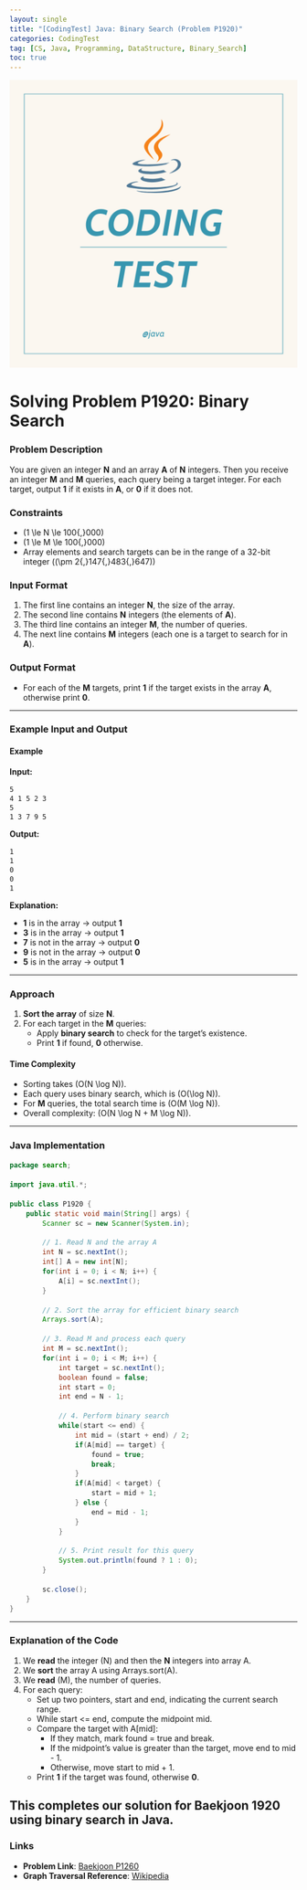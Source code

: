```yaml
---
layout: single
title: "[CodingTest] Java: Binary Search (Problem P1920)"
categories: CodingTest
tag: [CS, Java, Programming, DataStructure, Binary_Search]
toc: true
---
```


![Codingtest](/assets/images/2024-08-28-PrintingaStringinJava/2.png)

# Solving Problem P1920: Binary Search

### Problem Description

You are given an integer **N** and an array **A** of **N** integers. Then you receive an integer **M** and **M** queries, each query being a target integer. For each target, output **1** if it exists in **A**, or **0** if it does not.

### Constraints

- \(1 \le N \le 100{,}000\)
- \(1 \le M \le 100{,}000\)
- Array elements and search targets can be in the range of a 32-bit integer \((\pm 2{,}147{,}483{,}647)\)

### Input Format

1. The first line contains an integer **N**, the size of the array.
2. The second line contains **N** integers (the elements of **A**).
3. The third line contains an integer **M**, the number of queries.
4. The next line contains **M** integers (each one is a target to search for in **A**).

### Output Format

- For each of the **M** targets, print **1** if the target exists in the array **A**, otherwise print **0**.

---

### Example Input and Output

#### Example

**Input:**
```
5
4 1 5 2 3
5
1 3 7 9 5
```

**Output:**
```
1
1
0
0
1
```

**Explanation:**
- **1** is in the array → output **1**
- **3** is in the array → output **1**
- **7** is not in the array → output **0**
- **9** is not in the array → output **0**
- **5** is in the array → output **1**

---

### Approach

1. **Sort the array** of size **N**.
2. For each target in the **M** queries:
   - Apply **binary search** to check for the target’s existence.
   - Print **1** if found, **0** otherwise.

#### Time Complexity

- Sorting takes \(O(N \log N)\).
- Each query uses binary search, which is \(O(\log N)\).
- For **M** queries, the total search time is \(O(M \log N)\).
- Overall complexity: \(O(N \log N + M \log N)\).

---

### Java Implementation

```java
package search;

import java.util.*;

public class P1920 {
    public static void main(String[] args) {
        Scanner sc = new Scanner(System.in);

        // 1. Read N and the array A
        int N = sc.nextInt();
        int[] A = new int[N];
        for(int i = 0; i < N; i++) {
            A[i] = sc.nextInt();
        }

        // 2. Sort the array for efficient binary search
        Arrays.sort(A);

        // 3. Read M and process each query
        int M = sc.nextInt();
        for(int i = 0; i < M; i++) {
            int target = sc.nextInt();
            boolean found = false;
            int start = 0;
            int end = N - 1;

            // 4. Perform binary search
            while(start <= end) {
                int mid = (start + end) / 2;
                if(A[mid] == target) {
                    found = true;
                    break;
                }
                if(A[mid] < target) {
                    start = mid + 1;
                } else {
                    end = mid - 1;
                }
            }

            // 5. Print result for this query
            System.out.println(found ? 1 : 0);
        }

        sc.close();
    }
}
```

---

### Explanation of the Code

1. We **read** the integer \(N\) and then the **N** integers into array A.
2. We **sort** the array A using Arrays.sort(A).
3. We **read** \(M\), the number of queries.
4. For each query:
   - Set up two pointers, start and end, indicating the current search range.
   - While start <= end, compute the midpoint mid.
   - Compare the target with A[mid]:
     - If they match, mark found = true and break.
     - If the midpoint’s value is greater than the target, move end to mid - 1.
     - Otherwise, move start to mid + 1.
   - Print **1** if the target was found, otherwise **0**.

This completes our solution for **Baekjoon 1920** using **binary search** in Java.
---

### Links

- **Problem Link**: [Baekjoon P1260](https://www.acmicpc.net/problem/1260)
- **Graph Traversal Reference**: [Wikipedia](https://en.wikipedia.org/wiki/Graph_traversal)
